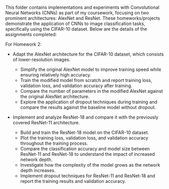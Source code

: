 This folder contains implementations and experiments with Convolutional Neural Networks (CNNs) as part of my coursework, focusing on two prominent architectures: AlexNet and ResNet. These homeworks/projects demonstrate the application of CNNs to image classification tasks, specifically using the CIFAR-10 dataset.
Below are the details of the assignments completed:

For Homework 2:
- Adapt the AlexNet architecture for the CIFAR-10 dataset, which consists of lower-resolution images.
  -  Simplify the original AlexNet model to improve training speed while ensuring relatively high accuracy.
  -  Train the modified model from scratch and report training loss, validation loss, and validation accuracy after training.
  -  Compare the number of parameters in the modified AlexNet against the original AlexNet architecture.
  -  Explore the application of dropout techniques during training and compare the results against the baseline model without dropout.

- Implement and analyze ResNet-18 and compare it with the previously covered ResNet-11 architecture.
  -  Build and train the ResNet-18 model on the CIFAR-10 dataset.
  -  Plot the training loss, validation loss, and validation accuracy throughout the training process.
  -  Compare the classification accuracy and model size between ResNet-11 and ResNet-18 to understand the impact of increased network depth.
  -  Investigate how the complexity of the model grows as the network depth increases.
  -  Implement dropout techniques for ResNet-11 and ResNet-18 and report the training results and validation accuracy.
